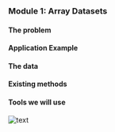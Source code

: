 ### Module 1: Array Datasets

#### The problem

#### Application Example

#### The data


#### Existing methods

#### Tools we will use

![text](https://github.com/geohackweek/geohackweek.github.io/blob/master/img/SloanLogo.png)



